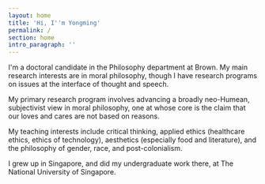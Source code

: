 ```yaml
---
layout: home
title: 'Hi, I''m Yongming'
permalink: /
section: home
intro_paragraph: ''
---
```

I'm a doctoral candidate in the Philosophy department at Brown. My main research interests are in moral philosophy, though I have research programs on issues at the interface of thought and speech. 

My primary research program involves advancing a broadly neo-Humean, subjectivist view in moral philosophy, one at whose core is the claim that our loves and cares are not based on reasons.

My teaching interests include critical thinking, applied ethics (healthcare ethics, ethics of technology), aesthetics (especially food and literature), and the philosophy of gender, race, and post-colonialism.

I grew up in Singapore, and did my undergraduate work there, at The National University of Singapore.

<!-- My CV can be found here.-->
